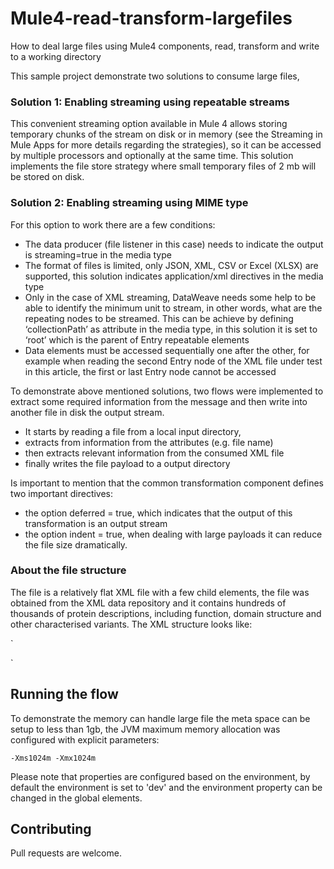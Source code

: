 # Mule4-read-transform-largefiles
How to deal large files using Mule4 components, read, transform and write to a working directory

This sample project demonstrate two solutions to consume large files, 

### Solution 1: Enabling streaming using repeatable streams
This convenient streaming option available in Mule 4 allows storing temporary chunks of the stream on disk or in memory (see the Streaming in Mule Apps for more details regarding the strategies), so it can be accessed by multiple processors and optionally at the same time. This solution implements the file store strategy where small temporary files of 2 mb will be stored on disk.

### Solution 2: Enabling streaming using MIME type 
For this option to work there are a few conditions:

- The data producer (file listener in this case) needs to indicate the output is streaming=true in the media type
- The format of files is limited, only JSON, XML, CSV or Excel (XLSX) are supported, this solution indicates application/xml directives in the media type
- Only in the case of XML streaming, DataWeave needs some help to be able to identify the minimum unit to stream, in other words, what are the repeating nodes to be streamed. This can be achieve by defining ‘collectionPath’ as attribute in the media type, in this solution it is set to ‘root’ which is the parent of Entry repeatable elements
- Data elements must be accessed sequentially one after the other, for example when reading the second Entry node of the XML file under test in this article, the first or last Entry node cannot be accessed

To demonstrate above mentioned solutions, two flows were implemented to extract some required information from the message and then write into another file in disk the output stream.
- It starts by reading a file from a local input directory,
- extracts from information from the attributes (e.g. file name)
- then extracts relevant information from the consumed XML file
- finally writes the file payload to a output directory

Is important to mention that the common transformation component defines two important directives:
- the option deferred = true, which indicates that the output of this transformation is an output stream
- the option indent = true, when dealing with large payloads it can reduce the file size dramatically.

### About the file structure

The file is a relatively flat XML file with a few child elements, the file was obtained from the XML data repository and it contains hundreds of thousands of protein descriptions, including function, domain structure and other characterised variants. The XML structure looks like:

`
<?xml version="1.0" encoding="UTF-8"?>
<root>
   <Entry>
      <AC />
      <Mod />
      <Descr />
      <Species />
      <Org />
      <Ref />
       <!-- a lot of more of data elements here -->
   </Entry>
   <Entry>
      <AC />
      <Mod />
      <Descr />
      <Species />
      <Org />
      <Ref />
       <!-- a lot of more of data elements here -->
   </Entry>
</root>
`

## Running the flow

To demonstrate the memory can handle large file the meta space can be setup to less than 1gb, the JVM maximum memory allocation was configured with explicit parameters:

`
-Xms1024m -Xmx1024m
`

Please note that properties are configured based on the environment, by default the environment is set to 'dev' and the environment property can be changed in the global elements.
## Contributing
Pull requests are welcome.
